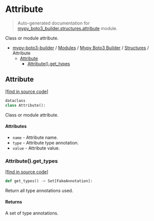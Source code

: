 # Attribute

> Auto-generated documentation for [mypy_boto3_builder.structures.attribute](https://github.com/vemel/mypy_boto3_builder/blob/master/mypy_boto3_builder/structures/attribute.py) module.

Class or module attribute.

- [mypy-boto3-builder](../../README.md#mypy_boto3_builder) / [Modules](../../MODULES.md#mypy-boto3-builder-modules) / [Mypy Boto3 Builder](../index.md#mypy-boto3-builder) / [Structures](index.md#structures) / Attribute
    - [Attribute](#attribute)
        - [Attribute().get_types](#attributeget_types)

## Attribute

[[find in source code]](https://github.com/vemel/mypy_boto3_builder/blob/master/mypy_boto3_builder/structures/attribute.py#L11)

```python
dataclass
class Attribute():
```

Class or module attribute.

#### Attributes

- `name` - Attribute name.
- `type` - Attribute type annotation.
- `value` - Attribute value.

### Attribute().get_types

[[find in source code]](https://github.com/vemel/mypy_boto3_builder/blob/master/mypy_boto3_builder/structures/attribute.py#L26)

```python
def get_types() -> Set[FakeAnnotation]:
```

Return all type annotations used.

#### Returns

A set of type annotations.
